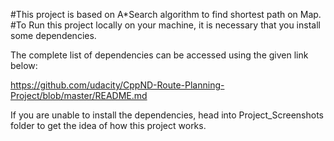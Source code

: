 #This project is based on A*Search algorithm to find shortest path on Map.
#To Run this project locally on your machine, it is necessary that you 
install some dependencies.

The complete list of dependencies can be accessed using the given link below:

https://github.com/udacity/CppND-Route-Planning-Project/blob/master/README.md


If you are unable to install the dependencies, head into Project_Screenshots folder to get the idea of how this project works.
